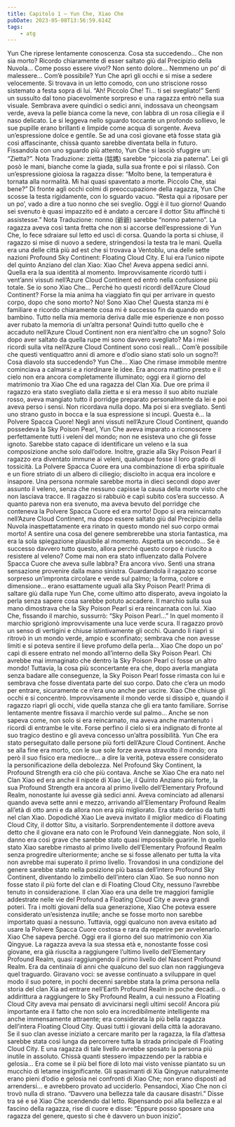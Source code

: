 ```yaml
---
title: Capitolo 1 – Yun Che, Xiao Che
pubDate: 2023-05-08T13:56:59.614Z
tags:
    - atg
---
```


Yun Che riprese lentamente conoscenza.
Cosa sta succedendo… Che non sia morto? Ricordo chiaramente di esser saltato giù dal Precipizio della Nuvola… Come posso essere vivo!? Non sento dolore… Nemmeno un po’ di malessere… Com’è possibile?
Yun Che aprì gli occhi e si mise a sedere velocemente. Si trovava in un letto comodo, con uno striscione rosso sistemato a festa sopra di lui.
“Ah! Piccolo Che! Ti… ti sei svegliato!”
Sentì un sussulto dal tono piacevolmente sorpreso e una ragazza entrò nella sua visuale.
Sembrava avere quindici o sedici anni, indossava un cheongsam verde, aveva la pelle bianca come la neve, con labbra di un rosa ciliegia e il naso delicato.
Le si leggeva nello sguardo toccante un profondo sollievo, le sue pupille erano brillanti e limpide come acqua di sorgente. Aveva un’espressione dolce e gentile. Se ad una così giovane età fosse stata già così affascinante, chissà quanto sarebbe diventata bella in futuro.
Fissandola con uno sguardo più attento, Yun Che si lasciò sfuggire un: “Zietta?”.
Nota Traduzione: zietta (姑媽) sarebbe “piccola zia paterna”.
Lei gli posò le mani, bianche come la giada, sulla sua fronte e poi si rilassò. Con un’espressione gioiosa la ragazza disse:
 “Molto bene, la temperatura è tornata alla normalità. Mi hai quasi spaventato a morte. Piccolo Che, stai bene?”
Di fronte agli occhi colmi di preoccupazione della ragazza, Yun Che scosse la testa rigidamente, con lo sguardo vacuo.
“Resta qui a riposare per un po’, vado a dire a tuo nonno che sei sveglio. Oggi è il tuo giorno! Quando sei svenuto è quasi impazzito ed è andato a cercare il dottor Situ affinché ti assistesse.”
Nota Traduzione: nonno (爺爺) sarebbe “nonno paterno”.
La ragazza aveva così tanta fretta che non si accorse dell’espressione di Yun Che, lo fece sdraiare sul letto ed uscì di corsa. Quando la porta si chiuse, il ragazzo si mise di nuovo a sedere, stringendosi la testa tra le mani.
Quella era una delle città più ad est che si trovava a Ventoblu, una delle sette nazioni Profound Sky Continent: Floating Cloud City. E lui era l’unico nipote del quinto Anziano del clan Xiao: Xiao Che! Aveva appena sedici anni.
Quella era la sua identità al momento.
Improvvisamente ricordò tutti i vent’anni vissuti nell’Azure Cloud Continent ed entrò nella confusione più totale.
Se io sono Xiao Che… Perché ho questi ricordi dell’Azure Cloud Continent?
Forse la mia anima ha viaggiato fin qui per arrivare in questo corpo, dopo che sono morto?
No! Sono Xiao Che! Questa stanza mi è familiare e ricordo chiaramente cosa mi è successo fin da quando ero bambino. Tutto nella mia memoria deriva dalle mie esperienze e non posso aver rubato la memoria di un’altra persona!
Quindi tutto quello che è accaduto nell’Azure Cloud Continent non era nient’altro che un sogno? Solo dopo aver saltato da quella rupe mi sono davvero svegliato?
Ma i miei ricordi sulla vita nell’Azure Cloud Continent sono così reali…
Com’è possibile che questi ventiquattro anni di amore e d’odio siano stati solo un sogno?!
Cosa diavolo sta succedendo?
Yun Che… Xiao Che rimase immobile mentre cominciava a calmarsi e a riordinare le idee.
Era ancora mattino presto e il cielo non era ancora completamente illuminato; oggi era il giorno del matrimonio tra Xiao Che ed una ragazza del Clan Xia.
Due ore prima il ragazzo era stato svegliato dalla zietta e si era messo il suo abito nuziale rosso, aveva mangiato tutto il porridge preparato personalmente da lei e poi aveva perso i sensi.
Non ricordava nulla dopo.
Ma poi si era svegliato.
Sentì uno strano gusto in bocca e la sua espressione si incupì.
Questa è… la Polvere Spacca Cuore!
Negli anni vissuti nell’Azure Cloud Continent, quando possedeva la Sky Poison Pearl, Yun Che aveva imparato a riconoscere perfettamente tutti i veleni del mondo; non ne esisteva uno che gli fosse ignoto. Sarebbe stato capace di identificare un veleno e la sua composizione anche solo dall’odore. Inoltre, grazie alla Sky Poison Pearl il ragazzo era diventato immune ai veleni, qualunque
fosse il loro grado di tossicità.
La Polvere Spacca Cuore era una combinazione di erba spirituale e un fiore striato di un albero di ciliegio; disciolto in acqua era incolore e insapore. Una persona normale sarebbe morta in dieci secondi dopo aver assunto il veleno, senza che nessuno capisse la causa della morte visto che non lasciava tracce.
Il ragazzo si rabbuiò e capì subito cos’era successo.
A quanto pareva non era svenuto, ma aveva bevuto del porridge che conteneva la Polvere Spacca Cuore ed era morto! Dopo si era reincarnato nell’Azure Cloud Continent, ma dopo essere saltato giù dal Precipizio della Nuvola inaspettatamente era rinato in questo mondo nel suo corpo ormai morto!
A sentire una cosa del genere sembrerebbe una storia fantastica, ma era la sola spiegazione plausibile al momento.
Aspetta un secondo… Se è successo davvero tutto questo, allora perché questo corpo è riuscito a resistere al veleno? Come mai non era stato influenzato dalla Polvere Spacca Cuore che aveva sulle labbra? Era ancora vivo.
Sentì una strana sensazione provenire dalla mano sinistra. Guardandola il ragazzo scorse sorpreso un’impronta circolare e verde sul palmo; la forma, colore e dimensione… erano esattamente uguali alla Sky Poison Pearl!
Prima di saltare giù dalla rupe Yun Che, come ultimo atto disperato, aveva ingoiato la perla senza sapere cosa sarebbe potuto accadere. Il marchio sulla sua mano dimostrava che la Sky Poison Pearl si era reincarnata con lui.
Xiao Che, fissando il marchio, sussurrò: “Sky Poison Pearl…”
In quel momento il marchio sprigionò improvvisamente una luce verde scura.
Il ragazzo provò un senso di vertigini e chiuse istintivamente gli occhi. Quando li riaprì si ritrovò in un mondo verde, ampio e sconfinato; sembrava che non avesse limiti e si poteva sentire il lieve profumo della perla… Xiao Che dopo un po’ capì di essere entrato nel mondo all’interno della Sky Poison Pearl.
Chi avrebbe mai immaginato che dentro la Sky Poison Pearl ci fosse un altro mondo! Tuttavia, la cosa più sconcertante era che, dopo averla mangiata senza badare alle conseguenze, la Sky Poison Pearl fosse rimasta con lui e sembrava che fosse diventata parte del suo corpo.
Dato che c’era un modo per entrare, sicuramente ce n’era uno anche per uscire.
Xiao Che chiuse gli occhi e si concentrò. Improvvisamente il mondo verde si dissipò e, quando il ragazzo riaprì gli occhi, vide quella stanza che gli era tanto familiare.
Sorrise lentamente mentre fissava il marchio verde sul palmo… Anche se non sapeva come, non solo si era reincarnato, ma aveva anche mantenuto i ricordi di entrambe le vite. Forse perfino il cielo si era indignato di fronte al suo tragico destino e gli aveva concesso un’altra possibilità.
Yun Che era stato perseguitato dalle persone più forti dell’Azure Cloud Continent. Anche se alla fine era morto, con le sue sole forze aveva stravolto il mondo; ora però il suo fisico era mediocre… a dire la verità, poteva essere considerato la personificazione della debolezza.
Nel Profound Sky Continent, la Profound Strength era ciò che più contava. Anche se Xiao Che era nato nel Clan Xiao ed era anche il nipote di Xiao Lie, il Quinto Anziano più forte, la sua Profound Strength era ancora al primo livello dell’Elementary Profound Realm, nonostante lui avesse già sedici anni. Aveva cominciato ad allenarsi quando aveva sette anni e mezzo, arrivando all’Elementary Profound Realm all’età di otto anni e da allora non era più migliorato.
Era stato deriso da tutti nel clan Xiao. Dopodiché Xiao Lie aveva invitato il miglior medico di Floating Cloud City, il dottor Situ, a visitarlo. Sorprendentemente il dottore aveva detto che il giovane era nato con le Profound Vein danneggiate. Non solo, il danno era così grave che sarebbe stato quasi impossibile guarirle.
In quello stato Xiao sarebbe rimasto al primo livello dell’Elementary Profound Realm senza progredire ulteriormente; anche se si fosse allenato per tutta la vita non avrebbe mai superato il primo livello. Trovandosi in una condizione del genere sarebbe stato nella posizione più bassa dell’intero Profound Sky Continent, diventando lo zimbello dell’intero clan Xiao. Se suo nonno non fosse stato il più forte del clan e di Floating Cloud City, nessuno l’avrebbe tenuto in considerazione.
Il clan Xiao era una delle tre maggiori famiglie addestrate nelle vie del Profound a Floating Cloud City e aveva grandi poteri. Tra i molti giovani della sua generazione, Xiao Che poteva essere considerato un’esistenza inutile; anche se fosse morto non sarebbe importato quasi a nessuno. Tuttavia, oggi qualcuno non aveva esitato ad usare la Polvere Spacca Cuore costosa e rara da reperire per avvelenarlo.
Xiao Che sapeva perché.
Oggi era il giorno del suo matrimonio con Xia Qingyue.
La ragazza aveva la sua stessa età e, nonostante fosse così giovane, era già riuscita a raggiungere l’ultimo livello dell’Elementary Profound Realm, quasi raggiungendo il primo livello del Nascent Profound Realm. Era da centinaia di anni che qualcuno del suo clan non raggiungeva quel traguardo. Giravano voci: se avesse continuato a sviluppare in quel modo il suo potere, in pochi decenni sarebbe stata la prima persona nella storia del clan Xia ad entrare nell’Earth Profound Realm in poche decadi… o addirittura a raggiungere lo Sky Profound Realm, a cui nessuno a Floating Cloud City aveva mai pensato di avvicinarsi negli ultimi secoli!
Ancora più importante era il fatto che non solo era incredibilmente intelligente ma anche immensamente attraente; era considerata la più bella ragazza dell’intera Floating Cloud City. Quasi tutti i giovani della città la adoravano. Se il suo clan avesse iniziato a cercare marito per la ragazza, la fila d’attesa sarebbe stata così lunga da percorrere tutta la strada principale di Floating Cloud City.
E una ragazza di tale livello avrebbe sposato la persona più inutile in assoluto. Chissà quanti stessero impazzendo per la rabbia e gelosia… Era come se il più bel fiore di loto mai visto venisse piantato su un mucchio di letame insignificante.
Gli spasimanti di Xia Qingyue naturalmente erano pieni d’odio e gelosia nei confronti di Xiao Che; non erano disposti ad arrendersi… e avrebbero provato ad ucciderlo. Pensandoci, Xiao Che non ci trovò nulla di strano.
“Davvero una bellezza tale da causare disastri.” Disse tra sé e sé Xiao Che scendendo dal letto. Ripensando poi alla bellezza e al fascino della ragazza, rise di cuore e disse: “Eppure posso sposare una ragazza del genere, questo sì che è davvero un buon inizio”.


